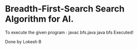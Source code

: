 # Breadth-First-Search Search Algorithm for AI.

To execute the given program :
      javac bfs.java
      java bfs
Executed!

Done by Lokesh B
